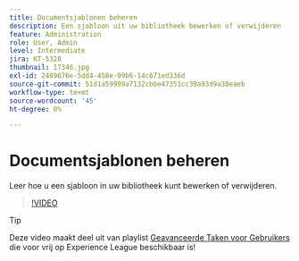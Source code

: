 ```yaml
---
title: Documentsjablonen beheren
description: Een sjabloon uit uw bibliotheek bewerken of verwijderen
feature: Administration
role: User, Admin
level: Intermediate
jira: KT-5328
thumbnail: 17346.jpg
exl-id: 2489676e-5dd4-458e-99b6-14c671ed336d
source-git-commit: 51d1a59999a7132cb6e47351cc39a93d9a38eaeb
workflow-type: tm+mt
source-wordcount: '45'
ht-degree: 0%

---
```


# Documentsjablonen beheren

Leer hoe u een sjabloon in uw bibliotheek kunt bewerken of verwijderen.

>[!VIDEO](https://video.tv.adobe.com/v/342567?quality=12&learn=on&hidetitle=true)

>[!TIP]
>
>Deze video maakt deel uit van playlist [ Geavanceerde Taken voor Gebruikers ](https://experienceleague.adobe.com/en/playlists/acrobat-sign-perform-advanced-tasks-business-users) die voor vrij op Experience League beschikbaar is!